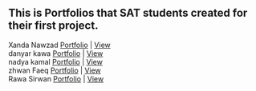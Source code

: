 ## This is Portfolios that SAT students created for their first project.

Xanda Nawzad [Portfolio](https://github.com/XandaNawzad/portfolio-xanda) | [View](https://xandanawzad.netlify.app/) </br>
danyar kawa [Portfolio](https://github.com/danyar-kawa/portfolio) | [View](https://imaginative-puffpuff-05e03e.netlify.app) </br>
nadya kamal [Portfolio](https://github.com/nadwlly/Nadyakamall) | [View](https://timely-chaja-b35e5c.netlify.app/) </br>
zhwan Faeq [Portfolio]( https://github.com/zhwanFaeq/My-Portfolio) | [View]( https://zhwanfaeq.github.io/My-Portfolio/) </br>
Rawa Sirwan [Portfolio](https://github.com/RAWASIRWAN/protfilo/blob/main/index.html) | [View](https://rawasirwqanvv.netlify.app/) </br>
